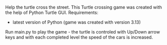 Help the turtle cross the street.
This Turtle crossing game was created with the help of Python Turtle GUI. 
Requirements:
   - latest version of Python (game was created with version 3.13)

Run main.py to play the game - the turtle is controled with Up/Down arrow keys and with each completed level the speed of the cars is increased.
